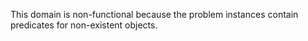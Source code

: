 This domain is non-functional because the problem instances contain predicates for non-existent objects.
